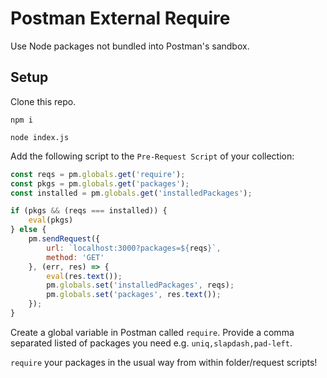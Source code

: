# Postman External Require

Use Node packages not bundled into Postman's sandbox.

## Setup

Clone this repo.

`npm i`

`node index.js`

Add the following script to the `Pre-Request Script` of your collection:

```js
const reqs = pm.globals.get('require');
const pkgs = pm.globals.get('packages');
const installed = pm.globals.get('installedPackages');

if (pkgs && (reqs === installed)) {
    eval(pkgs)
} else {
    pm.sendRequest({
        url: `localhost:3000?packages=${reqs}`,
        method: 'GET'
    }, (err, res) => {
        eval(res.text());
        pm.globals.set('installedPackages', reqs);
        pm.globals.set('packages', res.text());
    });
}
```

Create a global variable in Postman called `require`. Provide a comma separated listed of packages you need e.g. `uniq,slapdash,pad-left`.

`require` your packages in the usual way from within folder/request scripts!
